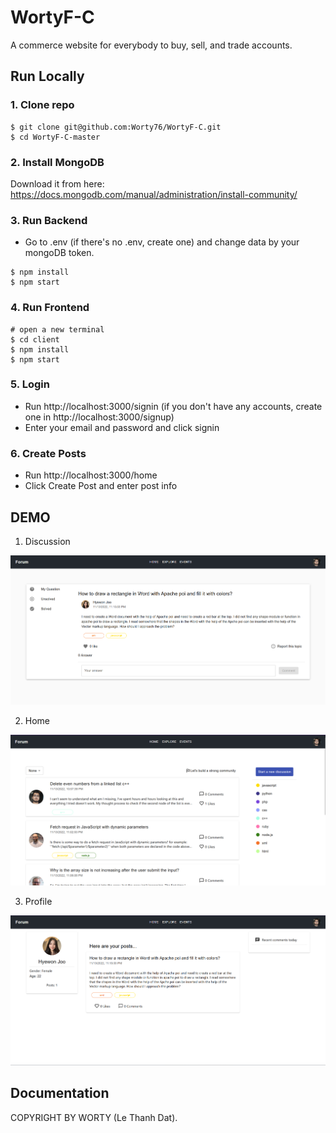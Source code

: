 # WortyF-C
A commerce website for everybody to buy, sell, and trade accounts.

## Run Locally

### 1. Clone repo

```
$ git clone git@github.com:Worty76/WortyF-C.git
$ cd WortyF-C-master
```

### 2. Install MongoDB

Download it from here: https://docs.mongodb.com/manual/administration/install-community/

### 3. Run Backend

- Go to .env (if there's no .env, create one) and change data by your mongoDB token.

```
$ npm install
$ npm start
```

### 4. Run Frontend

```
# open a new terminal
$ cd client
$ npm install
$ npm start
```

### 5. Login

- Run http://localhost:3000/signin (if you don't have any accounts, create one in http://localhost:3000/signup)
- Enter your email and password and click signin 

### 6. Create Posts

- Run http://localhost:3000/home
- Click Create Post and enter post info

## DEMO

1. Discussion
<img src="https://github.com/Worty76/WortyF-C/blob/master/client/src/images/discussionDetails.png"/>

2. Home
<img src="https://github.com/Worty76/WortyF-C/blob/master/client/src/images/discussions.png">

3. Profile
<img src="https://github.com/Worty76/WortyF-C/blob/master/client/src/images/profile.png">

## Documentation
COPYRIGHT BY WORTY (Le Thanh Dat).
